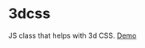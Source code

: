 3dcss
=====

JS class that helps with 3d CSS. [Demo](http://codepen.io/meodai/pen/YyvYoe?editors=001)
